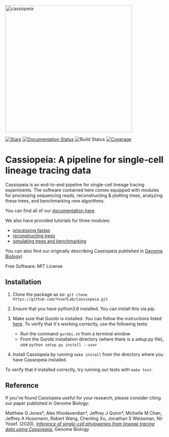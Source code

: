 <img src="https://github.com/YosefLab/cassiopeia/blob/master/docs/_static/logo.png.svg?raw=true" width="400" alt="cassiopeia">

[![Stars](https://img.shields.io/github/stars/YosefLab/cassiopeia?logo=GitHub&color=yellow)](https://github.com/YosefLab/cassiopeia/stargazers)
[![Documentation Status](https://readthedocs.org/projects/cassiopeia/badge/?version=latest)](https://cassiopeia.readthedocs.io/en/stable/?badge=stable)
![Build
Status](https://github.com/YosefLab/cassiopeia/workflows/cassiopeia/badge.svg)
[![Coverage](https://codecov.io/gh/YosefLab/cassiopeia/branch/master/graph/badge.svg)](https://codecov.io/gh/YosefLab/cassiopeia)

Cassiopeia: A pipeline for single-cell lineage tracing data
=============================================================

Cassiopeia is an end-to-end pipeline for single-cell lineage tracing experiments.
The software contained here comes equipped with modules for processing sequencing reads,
reconstructing & plotting trees, analyzing these trees, and benchmarking new algorithms.

You can find all of our [documentation here](https://cassiopeia-lineage.readthedocs.io/en/latest/index.html).

We also have provided tutorials for three modules:

- [processing fastqs](https://github.com/YosefLab/Cassiopeia/blob/master/notebooks/preprocess.ipynb)
- [reconstructing trees](https://github.com/YosefLab/Cassiopeia/blob/master/notebooks/reconstruct.ipynb)
- [simulating trees and benchmarking](https://github.com/YosefLab/Cassiopeia/blob/master/notebooks/benchmark.ipynb)


You can also find our originally describing Cassiopeia published in [Genome Biology](https://genomebiology.biomedcentral.com/articles/10.1186/s13059-020-02000-8)) 

Free Software: MIT License

Installation
--------------

1. Clone the package as so: ``git clone https://github.com/YosefLab/Cassiopeia.git``

2. Ensure that you have python3.6 installed. You can install this via pip.

3. Make sure that Gurobi is installed. You can follow the instructions listed [here](http://www.gurobi.com/academia/for-universities). To verify that it's working correctly, use the following tests:
    * Run the command ``gurobi.sh`` from a terminal window
    * From the Gurobi installation directory (where there is a setup.py file), use ``python setup.py install --user``
    
4. Install Cassiopeia by running `make install` from the directory where you have Cassiopeia installed.
    
To verify that it installed correctly, try running our tests with `make test`.

Reference
----------------------

If you've found Cassiopeia useful for your research, please consider citing our paper published in Genome Biology:


Matthew G Jones*, Alex Khodaverdian*, Jeffrey J Quinn*, Michelle M Chan, Jeffrey A Hussmann, Robert Wang, Chenling Xu, Jonathan S Weissman, Nir Yosef. (2020), [*Inference of single-cell phylogenies from lineage tracing data using Cassiopeia*](https://genomebiology.biomedcentral.com/articles/10.1186/s13059-020-02000-8), Genome Biology
